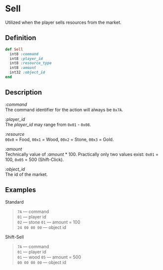 # Sell

Utilized when the player sells resources from the market.

## Definition

```ruby
def Sell
  int8 :command
  int8 :player_id
  int8 :resource_type
  int8 :amount
  int32 :object_id
end
```

## Description

*:command*  
The command identifier for the action will always be `0x7A`.

*:player_id*  
The *player_id* may range from `0x01` - `0x08`.

*:resource*  
`00x0` = Food, `00x1` = Wood, `00x2` = Stone, `00x3` = Gold.

*:amount*  
Technically value of *:amount* * 100. Practically only two values exist: 
`0x01` = 100, `0x05` = 500 (Shift-Click).

*:object_id*  
The id of the market.

## Examples

Standard

>`7A` &mdash; command  
>`01` &mdash; player id  
>`02` &mdash; stone
>`01` &mdash; amount = 100    
>`24 00 00 00` &mdash; object id  

Shift-Sell

>`7A` &mdash; command  
>`01` &mdash; player id  
>`01` &mdash; wood
>`05` &mdash; amount = 500    
>`00 00 00 00` &mdash; object id
 